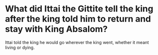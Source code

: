 # What did Ittai the Gittite tell the king after the king told him to return and stay with King Absalom?

Ittai told the king he would go wherever the king went, whether it meant living or dying.
